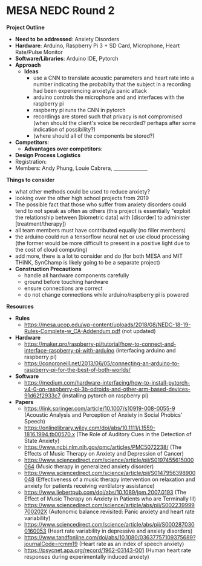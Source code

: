 # MESA NEDC Round 2
**Project Outline**
  - **Need to be addressed**: Anxiety Disorders
  - **Hardware**: Arduino, Raspberry Pi 3 + SD Card, Microphone, Heart Rate/Pulse Monitor
  - **Software/Libraries**: Arduino IDE, Pytorch
  - **Approach**
    - **Ideas**
      - use a CNN to translate acoustic parameters and heart rate into a number indicating the probabilty that the subject in a recording had been experiencing anxiety/a panic attack
      - arduino controls the microphone and and interfaces with the raspberry pi
      - raspberry pi runs the CNN in pytorch
      - recordings are stored such that privacy is not compromised (when should the client's voice be recorded? perhaps after some indication of possibility?)
      - (where should all of the components be stored?)
  - **Competitors**:
    - **Advantages over competitors**:
  - **Design Process**
**Logistics**
  - Registration: 
  - Members: Andy Phung, Louie Cabrera, ______________
      
**Things to consider**
  - what other methods could be used to reduce anxiety?
  - looking over the other high school projects from 2019
  - The possible fact that those who suffer from anxiety disorders could tend to not speak as often as others (this project is essentially "exploit the relationship between [biometric data] with [disorder] to administer [treatment/therapy])
  - all team members must have contributed equally (no filler members)
  - the arduino could run a tensorflow neural net or use cloud processing (the former would be more difficult to present in a positive light due to the cost of cloud computing)
  - add more, there is a lot to consider and do (for both MESA and MIT THiNK, SynChamp is likely going to be a separate project) 
  - **Construction Precautions**
    - handle all hardware components carefully
    - ground before touching hardware
    - ensure connections are correct
    - do not change connections while arduino/raspberry pi is powered

**Resources**
  - **Rules**
    - https://mesa.ucop.edu/wp-content/uploads/2018/08/NEDC-18-19-Rules-Complete-w_CA-Addendum.pdf (not updated)
  - **Hardware**
    - https://maker.pro/raspberry-pi/tutorial/how-to-connect-and-interface-raspberry-pi-with-arduino (interfacing arduino and raspberry pi)
    - https://conoroneill.net/2013/06/05/connecting-an-arduino-to-raspberry-pi-for-the-best-of-both-worlds/
  - **Software**
    - https://medium.com/hardware-interfacing/how-to-install-pytorch-v4-0-on-raspberry-pi-3b-odroids-and-other-arm-based-devices-91d62f2933c7 (installing pytorch on raspberry pi)
  - **Papers**
    - https://link.springer.com/article/10.1007/s10919-008-0055-9 (Acoustic Analysis and Perception of Anxiety in Social Phobics’ Speech)
    - https://onlinelibrary.wiley.com/doi/abs/10.1111/j.1559-1816.1994.tb00570.x (The Role of Auditory Cues in the Detection of State Anxiety)
    - https://www.ncbi.nlm.nih.gov/pmc/articles/PMC5072238/ (The Effects of Music Therapy on Anxiety and Depression of Cancer)
    - https://www.sciencedirect.com/science/article/pii/S0197455615000064 (Music therapy in generalized anxiety disorder)
    - https://www.sciencedirect.com/science/article/pii/S0147956398900048 (Effectiveness of a music therapy intervention on relaxation and anxiety for patients receiving ventilatory assistance)
    - https://www.liebertpub.com/doi/abs/10.1089/jpm.2007.0193 (The Effect of Music Therapy on Anxiety in Patients who are Terminally Ill)
    - https://www.sciencedirect.com/science/article/abs/pii/S002239999700202X (Autonomic balance revisited: Panic anxiety and heart rate variability)
    - https://www.sciencedirect.com/science/article/abs/pii/S0002870300160053 (Heart rate variability in depressive and anxiety disorders)
    - https://www.tandfonline.com/doi/abs/10.1080/03637757109375689?journalCode=rcmm19 (Heart rate as an index of speech anxiety)
    - https://psycnet.apa.org/record/1962-03143-001 (Human heart rate responses during experimentally induced anxiety)
  
  
